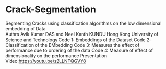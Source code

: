 # Crack-Segmentation
Segmenting Cracks using classification algorithms on the low dimensional embedding of Data  
Authrs
Avik Kumar DAS and Neel Kanth KUNDU
Hong Kong University of Science and Technology
Code 1: Embeddings of the Dataset
Code 2: Classification of the EMbedding
Code 3: Measures the effect of performance  due to ordering of the data
Code 4: Measure of effect of dimensionality on the performance
Presentation Video:https://youtu.be/z2LLNTQGVY8
